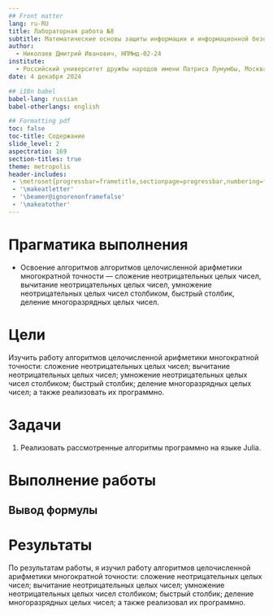 ```yaml
---
## Front matter
lang: ru-RU
title: Лабораторная работа №8
subtitle: Математические основы защиты информации и информационной безопасности
author:
  - Николаев Дмитрий Иванович, НПМмд-02-24
institute:
  - Российский университет дружбы народов имени Патриса Лумумбы, Москва, Россия
date: 4 декабря 2024

## i18n babel
babel-lang: russian
babel-otherlangs: english

## Formatting pdf
toc: false
toc-title: Содержание
slide_level: 2
aspectratio: 169
section-titles: true
theme: metropolis
header-includes:
 - \metroset{progressbar=frametitle,sectionpage=progressbar,numbering=fraction}
 - '\makeatletter'
 - '\beamer@ignorenonframefalse'
 - '\makeatother'
---
```


# Прагматика выполнения

- Освоение алгоритмов алгоритмов целочисленной арифметики многократной точности — сложение неотрицательных целых чисел, вычитание неотрицательных целых чисел, умножение неотрицательных целых чисел столбиком, быстрый столбик, деление многоразрядных целых чисел.

# Цели

Изучить работу алгоритмов целочисленной арифметики многократной точности: сложение неотрицательных целых чисел; вычитание неотрицательных целых чисел; умножение неотрицательных целых чисел столбиком; быстрый столбик; деление многоразрядных целых чисел; а также реализовать их программно.

# Задачи

1. Реализовать рассмотренные алгоритмы программно на языке Julia.

# Выполнение работы

## Вывод формулы



# Результаты

По результатам работы, я изучил работу алгоритмов целочисленной арифметики многократной точности: сложение неотрицательных целых чисел; вычитание неотрицательных целых чисел; умножение неотрицательных целых чисел столбиком; быстрый столбик; деление многоразрядных целых чисел; а также реализовал их программно.
